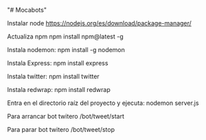 "# Mocabots" 

Instalar node https://nodejs.org/es/download/package-manager/

Actualiza npm npm install npm@latest -g

Instala nodemon: npm install -g nodemon

Instala Express: npm install express

Instala twitter: npm install twitter

Instala redwrap: npm install redwrap

Entra en el directorio raíz del proyecto y ejecuta: nodemon server.js

Para arrancar bot twitero /bot/tweet/start

Para parar bot twitero /bot/tweet/stop
